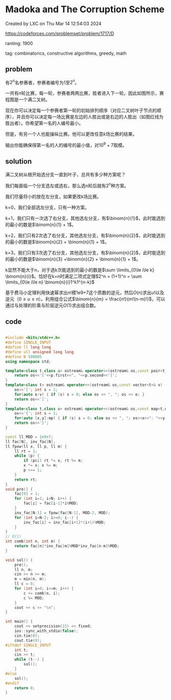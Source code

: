 # Madoka and The Corruption Scheme

Created by LXC on Thu Mar 14 12:54:03 2024

https://codeforces.com/problemset/problem/1717/D

ranting: 1900

tag: combinatorics, constructive algorithms, greedy, math

## problem

有$2^n$名参赛者，参赛者编号为$1$至$2^n$。

一共有$n$轮比赛，每一轮，参赛者两两比赛，胜者进入下一轮。因此如图所示，赛程图是一个满二叉树。

现在你可以决定每一个参赛者第一轮的初始排列顺序（对应二叉树叶子节点的顺序），并且你可以决定每一场比赛是左边的人胜出或是右边的人胜出（如图红线为胜出者）。你希望第一名的人编号最小。

但是，有另一个人也能操纵比赛。他可以更改任意$k$场比赛的结果。

输出你能确保得第一名的人的编号的最小值，对$10^9+7$取模。

## solution

满二叉树从根开始选分支一直到叶子，总共有多少种方案呢？

我们每面临一个分支选左或选右，那么选n轮后就有$2^n$种方案。

我们尽量将小的放在左分支，如果更改k场比赛。

k=0，我们全部选左分支，只有一种方案。

k=1，我们只有一次选了右分支，其他选左分支，有$\binom{n}{1}$，此时能选到的最小的数是$\binom{n}{1} + 1$。

k=2，我们只有2次选了右分支，其他选左分支，有$\binom{n}{2}$，此时能选到的最小的数是$\binom{n}{2} + \binom{n}{1} + 1$。

k=3，我们只有3次选了右分支，其他选左分支，有$\binom{n}{2}$，此时能选到的最小的数是$\binom{n}{3} +\binom{n}{2} + \binom{n}{1} + 1$。


k显然不能大于n，对于选k次能选到的最小的数是$\sum \limits_{0\le i\le k} \binom{n}{i}$。恰好在k=n时满足二项式定理$2^n = (1+1)^n = \sum \limits_{0\le i\le n} \binom{n}{i}1^k1^{n-k}$



基于费马小定理利用快速幂求出$n!$模1e9+7这个质数的逆元，然后$O(n)$求出$u!$以及逆元（$0\le u \le n$）。利用组合公式$\binom{n}{m} = \frac{n!}{m!(n-m)!}$，可以通过与处理的阶乘与阶层逆元$O(1)$求出组合数。

## code

``` cpp

#include <bits/stdc++.h>
#define SINGLE_INPUT
#define ll long long
#define ull unsigned long long
#define N 500005
using namespace std;

template<class t,class u> ostream& operator<<(ostream& os,const pair<t,u>& p) {
    return os<<'['<<p.first<<", "<<p.second<<']';
}
template<class t> ostream& operator<<(ostream& os,const vector<t>& v) {
    os<<'['; int s = 1;
    for(auto e:v) { if (s) s = 0; else os << ", "; os << e; }
    return os<<']';
}
template<class t,class u> ostream& operator<<(ostream& os,const map<t,u>& mp){
    os<<'{'; int s = 1;
    for(auto [x,y]:mp) { if (s) s = 0; else os << ", "; os<<x<<": "<<y; }
    return os<<'}';
}

const ll MOD = 1e9+7;
ll fac[N], inv_fac[N];
ll fpow(ll x, ll p, ll m) {
	ll rt = 1;
	while (p) {
		if (p&1) rt *= x, rt %= m;
		x *= x; x %= m;
		p >>= 1;
	}
	return rt;
}
void pre() {
    fac[0] = 1;
    for (int i=1; i<N; i++) {
        fac[i] = fac[i-1]*i%MOD;
    }
    inv_fac[N-1] = fpow(fac[N-1], MOD-2, MOD);
    for (int i=N-2; i>=0; i--) {
        inv_fac[i] = inv_fac[i+1]*(i+1)%MOD;
    }
}
// O(1)
int comb(int n, int m) {
	return fac[n]*inv_fac[m]%MOD*inv_fac[n-m]%MOD;
}

void sol() {
    pre();
    ll n, m;
    cin >> n >> m;
    m = min(n, m);
    ll c = 0;
    for (int i=0; i<=m; i++) {
        c += comb(n, i);
        c %= MOD;
    }
    cout << c << "\n";
}

int main() {
    cout << setprecision(15) << fixed;
    ios::sync_with_stdio(false);
    cin.tie(0);
    cout.tie(0);
#ifndef SINGLE_INPUT
    int t;
    cin >> t;
    while (t--) {
        sol();
    }
#else
    sol();
#endif
    return 0;
}

```
